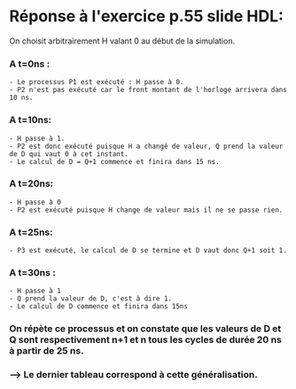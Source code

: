 
# Réponse à l'exercice p.55 slide HDL: 

On choisit arbitrairement H valant 0 au début de la simulation.

### A t=0ns :
	- Le processus P1 est exécuté : H passe à 0.
	- P2 n'est pas exécuté car le front montant de l'horloge arrivera dans 10 ns.

### A t=10ns:
	- H passe à 1. 
	- P2 est donc exécuté puisque H a changé de valeur, Q prend la valeur de D qui vaut 0 à cet instant.
	- Le calcul de D = Q+1 commence et finira dans 15 ns.

### A t=20ns:
	- H passe à 0
	- P2 est exécuté puisque H change de valeur mais il ne se passe rien.

### A t=25ns:
	- P3 est exécuté, le calcul de D se termine et D vaut donc Q+1 soit 1.

### A t=30ns :
	- H passe à 1
	- Q prend la valeur de D, c'est à dire 1. 
	- Le calcul de D commence et finira dans 15ns


### On répète ce processus et on constate que les valeurs de D et Q sont respectivement n+1 et n tous les cycles de durée 20 ns à partir de 25 ns.
### --> Le dernier tableau correspond à cette généralisation.
